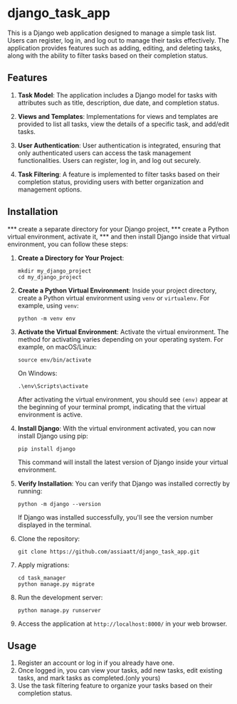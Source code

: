 # django_task_app


This is a Django web application designed to manage a simple task list. Users can register, log in, and log out to manage their tasks effectively. The application provides features such as adding, editing, and deleting tasks, along with the ability to filter tasks based on their completion status.

## Features
1. **Task Model**: The application includes a Django model for tasks with attributes such as title, description, due date, and completion status.

2. **Views and Templates**: Implementations for views and templates are provided to list all tasks, view the details of a specific task, and add/edit tasks.

3. **User Authentication**: User authentication is integrated, ensuring that only authenticated users can access the task management functionalities. Users can register, log in, and log out securely.

4. **Task Filtering**: A feature is implemented to filter tasks based on their completion status, providing users with better organization and management options.

## Installation


*** create a separate directory for your Django project,
*** create a Python virtual environment, activate it, 
*** and then install Django inside that virtual environment, you can follow these steps:

1. **Create a Directory for Your Project**: 
    ```
    mkdir my_django_project
    cd my_django_project
    ```

2. **Create a Python Virtual Environment**: Inside your project directory, create a Python virtual environment using `venv` or `virtualenv`. For example, using `venv`:

    ```
    python -m venv env
    ```

3. **Activate the Virtual Environment**: Activate the virtual environment. The method for activating varies depending on your operating system. For example, on macOS/Linux:

    ```
    source env/bin/activate
    ```

   On Windows:

    ```
    .\env\Scripts\activate
    ```

   After activating the virtual environment, you should see `(env)` appear at the beginning of your terminal prompt, indicating that the virtual environment is active.

4. **Install Django**: With the virtual environment activated, you can now install Django using pip:

    ```
    pip install django
    ```

   This command will install the latest version of Django inside your virtual environment.

5. **Verify Installation**: You can verify that Django was installed correctly by running:

    ```
    python -m django --version
    ```

   If Django was installed successfully, you'll see the version number displayed in the terminal.


2. Clone the repository:
   ```
   git clone https://github.com/assiaatt/django_task_app.git
   ```

   

3. Apply migrations:
   ```
   cd task_manager
   python manage.py migrate
   ```

4. Run the development server:
   ```
   python manage.py runserver
   ```

5. Access the application at `http://localhost:8000/` in your web browser.

## Usage
1. Register an account or log in if you already have one.
2. Once logged in, you can view your tasks, add new tasks, edit existing tasks, and mark tasks as completed.(only yours)
3. Use the task filtering feature to organize your tasks based on their completion status.

